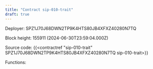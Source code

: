 ```yaml
---
title: "Contract sip-010-trait"
draft: true
---
```

Deployer: SPZ1J70J68DWN2TP9K4HTS80JB4XFXZ40280N7TQ


 



Block height: 155911 (2024-06-30T23:59:04.000Z)

Source code: {{<contractref "sip-010-trait" SPZ1J70J68DWN2TP9K4HTS80JB4XFXZ40280N7TQ sip-010-trait>}}

Functions:



